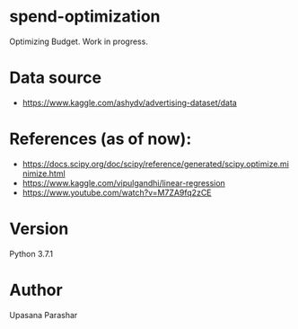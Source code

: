 # spend-optimization
Optimizing Budget. Work in progress.

# Data source

- https://www.kaggle.com/ashydv/advertising-dataset/data

# References (as of now):
- https://docs.scipy.org/doc/scipy/reference/generated/scipy.optimize.minimize.html
- https://www.kaggle.com/vipulgandhi/linear-regression
- https://www.youtube.com/watch?v=M7ZA9fq2zCE

# Version
Python 3.7.1

# Author
Upasana Parashar
